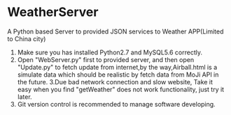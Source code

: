 WeatherServer
=============

A Python based Server to provided JSON services to Weather APP(Limited to China city)

1. Make sure you has installed Python2.7 and MySQL5.6 correctly.
2. Open "WebServer.py" first to provided server, and then open "Update.py" to fetch update from internet,by the way,Airball.html is a simulate data which should be realistic by fetch data from MoJi API in the future.
3.Due bad network connection and slow website, Take it easy when you find "getWeather" does not work functionality, just try it later.
4. Git version control is recommended to manage software developing.

